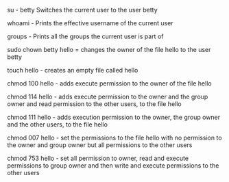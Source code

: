 
su - betty Switches the current user to the user betty

whoami - Prints the effective username of  the current user

groups - Prints all the groups the current user is part of

sudo chown betty hello = changes the owner of the file hello to the user betty

touch hello - creates an empty file called hello

chmod 100 hello - adds execute permission to the owner of the file hello

chmod 114 hello - adds execute permission to the owner and the group owner and read permission to the other users, to the file hello

chmod 111 hello - adds execution permission to the owner, the group owner and the other users, to the file hello

chmod 007 hello - set the permissions to the file hello with no permission to the owner and group owner but all permissions to the other users

chmod 753 hello - set all permission to owner, read and execute permissions to group owner and then write and execute permissions to the other users
